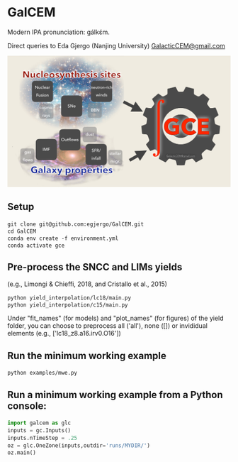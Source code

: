 # GalCEM 
Modern IPA pronunciation: gálkɛ́m.

Direct queries to Eda Gjergo (Nanjing University) <GalacticCEM@gmail.com>

![GalCEM flowchart](/docs/figs/GalCEMdiagram.jpg "GalCEM flowchart")



## Setup

```
git clone git@github.com:egjergo/GalCEM.git
cd GalCEM
conda env create -f environment.yml
conda activate gce
```

## Pre-process the SNCC and LIMs yields 
(e.g., Limongi & Chieffi, 2018, and Cristallo et al., 2015)
```
python yield_interpolation/lc18/main.py
python yield_interpolation/c15/main.py
```

Under "fit_names" (for models) and "plot_names" (for figures) of the yield folder, you can choose to preprocess all ('all'), none ([]) or invididual elements (e.g., ['lc18_z8.a16.irv0.O16'])


## Run the minimum working example
```
python examples/mwe.py
```

## Run a minimum working example from a Python console:

```python
import galcem as glc
inputs = gc.Inputs()
inputs.nTimeStep = .25
oz = glc.OneZone(inputs,outdir='runs/MYDIR/')
oz.main()
```
